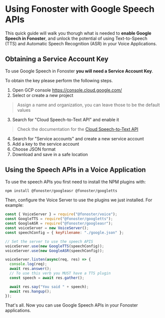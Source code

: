 # Using Fonoster with Google Speech APIs

This quick guide will walk you thorugh what is needed to **enable Google Speech in Fonoster**, and unlock the potential
of using Text-to-Speech (TTS) and Automatic Speech Recognition (ASR) in your Voice Applications.

## Obtaining a Service Account Key

To use Google Speech in Fonoster **you will need a Service Account Key**. 

To obtain the key please perform the following steps.

1. Open GCP console https://console.cloud.google.com/
2. Select or create a new project
> Assign a name and organization, you can leave those to be the default values
3. Search for "Cloud Speech-to-Text API" and enable it
> Check the documentation for the [Cloud Speech-to-Text API](https://cloud.google.com/speech-to-text/docs?hl=es_419&_ga=2.185527210.-2040607004.1664903945)
4. Search for "Service accounts" and create a new service account
5. Add a key to the service account 
6. Choose JSON format
7. Download and save in a safe location

## Using the Speech APIs in a Voice Application

To use the speech APIs you first need to install the NPM plugins with:

```bash
npm install @fonoster/googleasr @fonoster/googletts
```

Then, configure the Voice Server to use the plugins we just installed. For example:

```javascript
const { VoiceServer } = require("@fonoster/voice");
const GoogleTTS = require("@fonoster/googletts");
const GoogleASR = require("@fonoster/googleasr");
const voiceServer = new VoiceServer();
const speechConfig = { keyFilename: "./google.json" };

// Set the server to use the speech APIS
voiceServer.use(new GoogleTTS(speechConfig));
voiceServer.use(new GoogleASR(speechConfig));

voiceServer.listen(async(req, res) => {
  console.log(req);
  await res.answer();
  // To use this verb you MUST have a TTS plugin
  const speech = await res.gather();

  await res.say("You said " + speech);
  await res.hangup();
});
```

That's all. Now you can use Google Speech APIs in your Fonoster applications.
